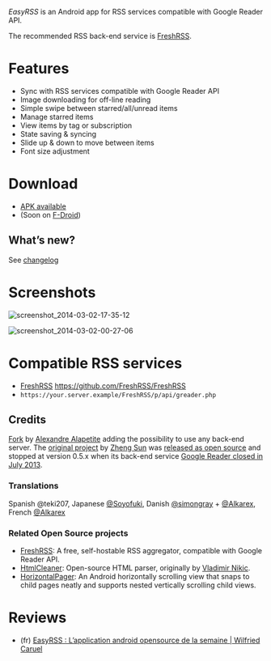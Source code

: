 *EasyRSS* is an Android app for RSS services compatible with Google Reader API.

The recommended RSS back-end service is [FreshRSS](http://freshrss.org/).

# Features
- Sync with RSS services compatible with Google Reader API
- Image downloading for off-line reading
- Simple swipe between starred/all/unread items
- Manage starred items
- View items by tag or subscription
- State saving & syncing
- Slide up & down to move between items
- Font size adjustment

# Download
* [APK available](./Release/)
* (Soon on [F-Droid](https://f-droid.org/))

## What’s new?
See [changelog](./CHANGELOG.md)

# Screenshots

![screenshot_2014-03-02-17-35-12](https://f.cloud.github.com/assets/1008324/2304613/dd61e240-a22a-11e3-87f3-518f3a8aabca.png)

![screenshot_2014-03-02-00-27-06](https://f.cloud.github.com/assets/1008324/2303004/6701c156-a199-11e3-95b4-dd1db8b17d82.png)

# Compatible RSS services
* [FreshRSS](http://freshrss.org/) https://github.com/FreshRSS/FreshRSS
 * `https://your.server.example/FreshRSS/p/api/greader.php`

## Credits
[Fork](https://github.com/Alkarex/EasyRSS) by [Alexandre Alapetite](http://alexandre.alapetite.fr/) adding the possibility to use any back-end server.
The [original project](http://easyrss.pursuer.me/) by [Zheng Sun](http://pursuer.me/) was [released as open source](https://github.com/davidsun/EasyRSS)
and stopped at version 0.5.x when its back-end service [Google Reader closed in July 2013](http://www.google.com/reader/about/).

### Translations
Spanish @teki207,
Japanese [@Soyofuki](https://github.com/Soyofuki),
Danish [@simongray](https://github.com/simongray) + [@Alkarex](https://github.com/Alkarex),
French [@Alkarex](https://github.com/Alkarex)

### Related Open Source projects

* [FreshRSS](https://github.com/FreshRSS/FreshRSS): A free, self-hostable RSS aggregator, compatible with Google Reader API.
* [HtmlCleaner](https://github.com/davidsun/HtmlCleaner): Open-source HTML parser, originally by [Vladimir Nikic](http://htmlcleaner.sourceforge.net/).
* [HorizontalPager](https://github.com/davidsun/horizontalpager): An Android horizontally scrolling view that snaps to child pages neatly and supports nested vertically scrolling child views.

# Reviews
* (fr) [EasyRSS : L’application android opensource de la semaine | Wilfried Caruel](http://wilfriedcaruel.svnet.fr/2014/05/easyrss-lapplication-android-opensource-de-la-semaine/)
